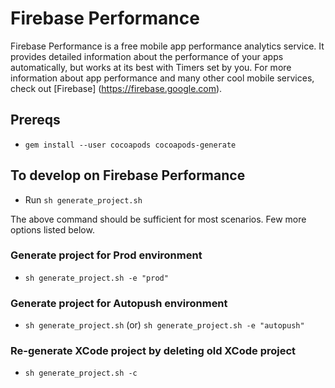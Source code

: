 # Firebase Performance

Firebase Performance is a free mobile app performance analytics service. It
provides detailed information about the performance of your apps automatically,
but works at its best with Timers set by you. For more information about app
performance and many other cool mobile services, check out [Firebase]
(https://firebase.google.com).

## Prereqs

- `gem install --user cocoapods cocoapods-generate`

## To develop on Firebase Performance

- Run `sh generate_project.sh`

The above command should be sufficient for most scenarios. Few more options listed below.

### Generate project for Prod environment

- `sh generate_project.sh -e "prod"`

### Generate project for Autopush environment

- `sh generate_project.sh` (or) `sh generate_project.sh -e "autopush"`

### Re-generate XCode project by deleting old XCode project

- `sh generate_project.sh -c`
